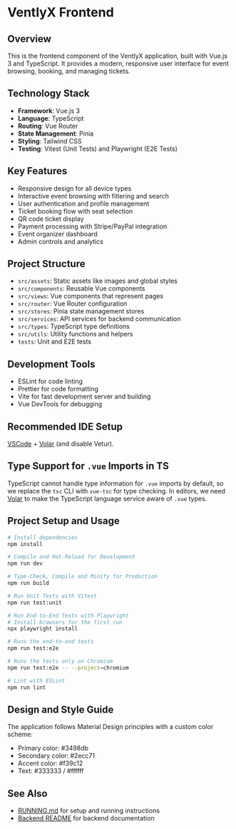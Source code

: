 # VentlyX Frontend

## Overview
This is the frontend component of the VentlyX application, built with Vue.js 3 and TypeScript. It provides a modern, responsive user interface for event browsing, booking, and managing tickets.

## Technology Stack
- **Framework**: Vue.js 3
- **Language**: TypeScript
- **Routing**: Vue Router
- **State Management**: Pinia
- **Styling**: Tailwind CSS
- **Testing**: Vitest (Unit Tests) and Playwright (E2E Tests)

## Key Features
- Responsive design for all device types
- Interactive event browsing with filtering and search
- User authentication and profile management
- Ticket booking flow with seat selection
- QR code ticket display
- Payment processing with Stripe/PayPal integration
- Event organizer dashboard
- Admin controls and analytics

## Project Structure
- `src/assets`: Static assets like images and global styles
- `src/components`: Reusable Vue components
- `src/views`: Vue components that represent pages
- `src/router`: Vue Router configuration
- `src/stores`: Pinia state management stores
- `src/services`: API services for backend communication
- `src/types`: TypeScript type definitions
- `src/utils`: Utility functions and helpers
- `tests`: Unit and E2E tests

## Development Tools
- ESLint for code linting
- Prettier for code formatting
- Vite for fast development server and building
- Vue DevTools for debugging

## Recommended IDE Setup
[VSCode](https://code.visualstudio.com/) + [Volar](https://marketplace.visualstudio.com/items?itemName=Vue.volar) (and disable Vetur).

## Type Support for `.vue` Imports in TS
TypeScript cannot handle type information for `.vue` imports by default, so we replace the `tsc` CLI with `vue-tsc` for type checking. In editors, we need [Volar](https://marketplace.visualstudio.com/items?itemName=Vue.volar) to make the TypeScript language service aware of `.vue` types.

## Project Setup and Usage

```sh
# Install dependencies
npm install

# Compile and Hot-Reload for Development
npm run dev

# Type-Check, Compile and Minify for Production
npm run build

# Run Unit Tests with Vitest
npm run test:unit

# Run End-to-End Tests with Playwright
# Install browsers for the first run
npx playwright install

# Runs the end-to-end tests
npm run test:e2e

# Runs the tests only on Chromium
npm run test:e2e -- --project=chromium

# Lint with ESLint
npm run lint
```

## Design and Style Guide
The application follows Material Design principles with a custom color scheme:
- Primary color: #3498db
- Secondary color: #2ecc71
- Accent color: #f39c12
- Text: #333333 / #ffffff

## See Also
- [RUNNING.md](../RUNNING.md) for setup and running instructions
- [Backend README](../backend/README.md) for backend documentation

